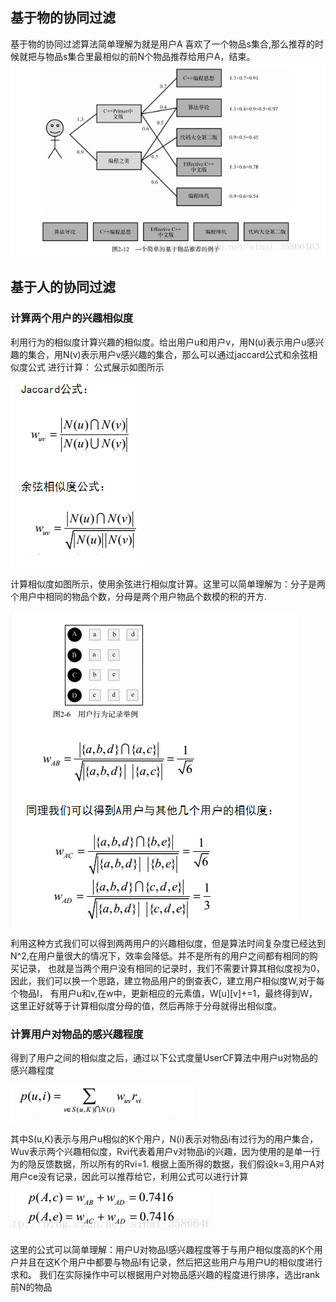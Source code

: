 ## 基于物的协同过滤
基于物的协同过滤算法简单理解为就是用户A 喜欢了一个物品s集合,那么推荐的时候就把与物品s集合里最相似的前N个物品推荐给用户A，结束。
![基于物的协同过滤算法](https://github.com/mkkeliping/graduationProject/blob/master/picture/%E4%BD%99%E5%BC%A604.png)



## 基于人的协同过滤
### 计算两个用户的兴趣相似度
利用行为的相似度计算兴趣的相似度。给出用户u和用户v，用N(u)表示用户u感兴趣的集合，用N(v)表示用户v感兴趣的集合，那么可以通过jaccard公式和余弦相似度公式
进行计算：
公式展示如图所示                                     

![公式展示](https://github.com/mkkeliping/graduationProject/blob/master/picture/%E4%BD%99%E5%BC%A6.png)                                  


计算相似度如图所示，使用余弦进行相似度计算。这里可以简单理解为：分子是两个用户中相同的物品个数，分母是两个用户物品个数模的积的开方.


![余弦计算](https://github.com/mkkeliping/graduationProject/blob/master/picture/%E4%BD%99%E5%BC%A601.png)


利用这种方式我们可以得到两两用户的兴趣相似度，但是算法时间复杂度已经达到N^2,在用户量很大的情况下，效率会降低。并不是所有的用户之间都有相同的购买记录，
也就是当两个用户没有相同的记录时，我们不需要计算其相似度视为0，因此，我们可以换一个思路，建立物品用户的倒查表C，建立用户相似度W,对于每个物品I，
有用户u和v,在w中，更新相应的元素值，W[u][v]+=1，最终得到W，这里正好就等于计算相似度分母的值，然后再除于分母就得出相似度。
### 计算用户对物品的感兴趣程度
得到了用户之间的相似度之后，通过以下公式度量UserCF算法中用户u对物品的感兴趣程度


![用户对物品感兴趣程度](https://github.com/mkkeliping/graduationProject/blob/master/picture/%E4%BD%99%E5%BC%A602.png)


其中S(u,K)表示与用户u相似的K个用户，N(i)表示对物品i有过行为的用户集合，Wuv表示两个兴趣相似度，Rvi代表着用户v对物品i的兴趣，因为使用的是单一行为的隐反馈数据，所以所有的Rvi=1.
根据上面所得的数据，我们假设k=3,用户A对用户ce没有记录，因此可以推荐给它，利用公式可以进行计算


![用户对物品感兴趣程度](https://github.com/mkkeliping/graduationProject/blob/master/picture/%E4%BD%99%E5%BC%A603.png)


这里的公式可以简单理解：用户U对物品I感兴趣程度等于与用户相似度高的K个用户并且在这K个用户中都要与物品I有记录，然后把这些用户与用户U的相似度进行求和。
我们在实际操作中可以根据用户对物品感兴趣的程度进行排序，选出rank前N的物品

